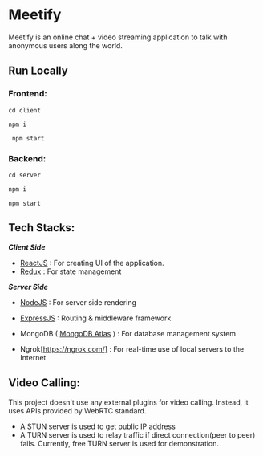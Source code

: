 # Meetify
Meetify is an online chat + video streaming application to talk with anonymous users along the world. 

## Run Locally

### Frontend:
`cd client `

`npm i`

` npm start`

### Backend:
` cd server ` 

` npm i `

` npm start `

## Tech Stacks:

**_Client Side_**
- [ReactJS](https://reactjs.org/) : For creating UI of the application.
- [Redux](https://react-redux.js.org/) : For state management

**_Server Side_**
- [NodeJS](https://nodejs.org/en/) : For server side rendering
- [ExpressJS]() : Routing & middleware framework
- MongoDB ( [MongoDB Atlas](https://www.mongodb.com/cloud/atlas) ) : For database management system

- Ngrok[https://ngrok.com/] : For real-time use of local servers to the Internet

## Video Calling:
This project doesn't use any external plugins for video calling. Instead, it uses APIs provided by WebRTC standard.
 - A STUN server is used to get public IP address
 - A TURN server is used to relay traffic if direct connection(peer to peer) fails. Currently, 
   free TURN server is used for demonstration. 

   
